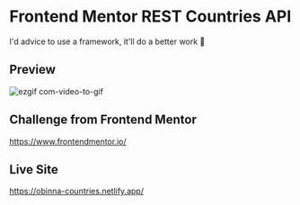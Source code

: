 # Frontend Mentor REST Countries API
I'd advice to use a framework, it'll do a better work 🥲

## Preview
![ezgif com-video-to-gif](https://user-images.githubusercontent.com/105124616/173245280-c40844f3-fe2b-41bf-bd5a-ddacf639a511.gif)

## Challenge from Frontend Mentor
https://www.frontendmentor.io/

## Live Site
https://obinna-countries.netlify.app/
